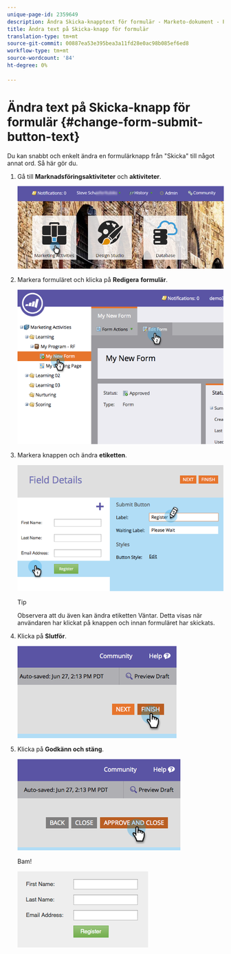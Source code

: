 ```yaml
---
unique-page-id: 2359649
description: Ändra Skicka-knapptext för formulär - Marketo-dokument - Produktdokumentation
title: Ändra text på Skicka-knapp för formulär
translation-type: tm+mt
source-git-commit: 00887ea53e395bea3a11fd28e0ac98b085ef6ed8
workflow-type: tm+mt
source-wordcount: '84'
ht-degree: 0%

---
```



# Ändra text på Skicka-knapp för formulär {#change-form-submit-button-text}

Du kan snabbt och enkelt ändra en formulärknapp från &quot;Skicka&quot; till något annat ord. Så här gör du.

1. Gå till **Marknadsföringsaktiviteter** och **aktiviteter**.

   ![](assets/login-marketing-activities-4.png)

1. Markera formuläret och klicka på **Redigera** **formulär**.

   ![](assets/image2014-9-15-12-3a42-3a14.png)

1. Markera knappen och ändra **etiketten**.

   ![](assets/image2014-9-15-12-3a42-3a41.png)

   >[!TIP]
   >
   >Observera att du även kan ändra etiketten Väntar. Detta visas när användaren har klickat på knappen och innan formuläret har skickats.

1. Klicka på **Slutför**.

   ![](assets/image2014-9-15-12-3a43-3a26.png)

1. Klicka på **Godkänn och stäng**.

   ![](assets/image2014-9-15-12-3a43-3a36.png)

   Bam!

   ![](assets/image2014-9-15-12-3a44-3a7.png)

